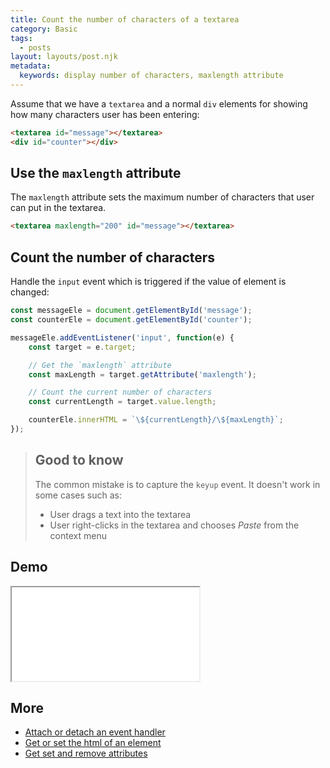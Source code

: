 ```yaml
---
title: Count the number of characters of a textarea
category: Basic
tags:
  - posts
layout: layouts/post.njk
metadata:
  keywords: display number of characters, maxlength attribute
---
```


Assume that we have a `textarea` and a normal `div` elements for showing how many characters user has been entering:

```html
<textarea id="message"></textarea>
<div id="counter"></div>
```

## Use the `maxlength` attribute

The `maxlength` attribute sets the maximum number of characters that user can put in the textarea.

```html
<textarea maxlength="200" id="message"></textarea>
```

## Count the number of characters

Handle the `input` event which is triggered if the value of element is changed:

```js
const messageEle = document.getElementById('message');
const counterEle = document.getElementById('counter');

messageEle.addEventListener('input', function(e) {
    const target = e.target;

    // Get the `maxlength` attribute
    const maxLength = target.getAttribute('maxlength');

    // Count the current number of characters
    const currentLength = target.value.length;

    counterEle.innerHTML = `\${currentLength}/\${maxLength}`;
});
```

> ## Good to know
>
> The common mistake is to capture the `keyup` event. It doesn't work in some cases such as:
> * User drags a text into the textarea
> * User right-clicks in the textarea and chooses _Paste_ from the context menu

## Demo

<iframe src='/demo/count-the-number-of-characters-of-a-textarea/index.html'></iframe>

## More

* [Attach or detach an event handler](/attach-or-detach-an-event-handler)
* [Get or set the html of an element](/get-or-set-the-html-of-an-element)
* [Get set and remove attributes](/get-set-and-remove-attributes)